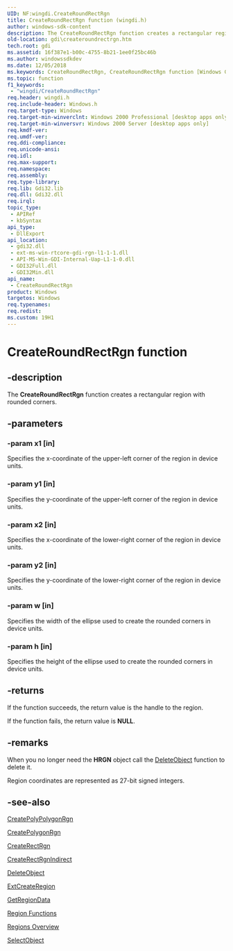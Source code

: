 ```yaml
---
UID: NF:wingdi.CreateRoundRectRgn
title: CreateRoundRectRgn function (wingdi.h)
author: windows-sdk-content
description: The CreateRoundRectRgn function creates a rectangular region with rounded corners.
old-location: gdi\createroundrectrgn.htm
tech.root: gdi
ms.assetid: 16f387e1-b00c-4755-8b21-1ee0f25bc46b
ms.author: windowssdkdev
ms.date: 12/05/2018
ms.keywords: CreateRoundRectRgn, CreateRoundRectRgn function [Windows GDI], _win32_CreateRoundRectRgn, gdi.createroundrectrgn, wingdi/CreateRoundRectRgn
ms.topic: function
f1_keywords: 
 - "wingdi/CreateRoundRectRgn"
req.header: wingdi.h
req.include-header: Windows.h
req.target-type: Windows
req.target-min-winverclnt: Windows 2000 Professional [desktop apps only]
req.target-min-winversvr: Windows 2000 Server [desktop apps only]
req.kmdf-ver: 
req.umdf-ver: 
req.ddi-compliance: 
req.unicode-ansi: 
req.idl: 
req.max-support: 
req.namespace: 
req.assembly: 
req.type-library: 
req.lib: Gdi32.lib
req.dll: Gdi32.dll
req.irql: 
topic_type:
 - APIRef
 - kbSyntax
api_type:
 - DllExport
api_location:
 - gdi32.dll
 - ext-ms-win-rtcore-gdi-rgn-l1-1-1.dll
 - API-MS-Win-GDI-Internal-Uap-L1-1-0.dll
 - GDI32Full.dll
 - GDI32Min.dll
api_name:
 - CreateRoundRectRgn
product: Windows
targetos: Windows
req.typenames: 
req.redist: 
ms.custom: 19H1
---
```


# CreateRoundRectRgn function


## -description


The <b>CreateRoundRectRgn</b> function creates a rectangular region with rounded corners.


## -parameters




### -param x1 [in]

Specifies the x-coordinate of the upper-left corner of the region in device units.


### -param y1 [in]

Specifies the y-coordinate of the upper-left corner of the region in device units.


### -param x2 [in]

Specifies the x-coordinate of the lower-right corner of the region in device units.


### -param y2 [in]

Specifies the y-coordinate of the lower-right corner of the region in device units.


### -param w [in]

Specifies the width of the ellipse used to create the rounded corners in device units.


### -param h [in]

Specifies the height of the ellipse used to create the rounded corners in device units.


## -returns



If the function succeeds, the return value is the handle to the region.

If the function fails, the return value is <b>NULL</b>.




## -remarks



When you no longer need the <b>HRGN</b> object call the <a href="https://docs.microsoft.com/windows/desktop/api/wingdi/nf-wingdi-deleteobject">DeleteObject</a> function to delete it.

Region coordinates are represented as 27-bit signed  integers.




## -see-also




<a href="https://docs.microsoft.com/windows/desktop/api/wingdi/nf-wingdi-createpolypolygonrgn">CreatePolyPolygonRgn</a>



<a href="https://docs.microsoft.com/windows/desktop/api/wingdi/nf-wingdi-createpolygonrgn">CreatePolygonRgn</a>



<a href="https://docs.microsoft.com/windows/desktop/api/wingdi/nf-wingdi-createrectrgn">CreateRectRgn</a>



<a href="https://docs.microsoft.com/windows/desktop/api/wingdi/nf-wingdi-createrectrgnindirect">CreateRectRgnIndirect</a>



<a href="https://docs.microsoft.com/windows/desktop/api/wingdi/nf-wingdi-deleteobject">DeleteObject</a>



<a href="https://docs.microsoft.com/windows/desktop/api/wingdi/nf-wingdi-extcreateregion">ExtCreateRegion</a>



<a href="https://docs.microsoft.com/windows/desktop/api/wingdi/nf-wingdi-getregiondata">GetRegionData</a>



<a href="https://docs.microsoft.com/windows/desktop/gdi/region-functions">Region Functions</a>



<a href="https://docs.microsoft.com/windows/desktop/gdi/regions">Regions Overview</a>



<a href="https://docs.microsoft.com/windows/desktop/api/wingdi/nf-wingdi-selectobject">SelectObject</a>
 

 

